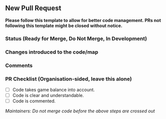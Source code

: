 ## New Pull Request

**Please follow this template to allow for better code management. PRs not following this template might be closed without notice.**

### Status (Ready for Merge, Do Not Merge, In Development)

### Changes introduced to the code/map

### Comments

### PR Checklist (Organisation-sided, leave this alone)
- [ ] Code takes game balance into account.
- [ ] Code is clear and understandable.
- [ ] Code is commented.

_Maintainers: Do not merge code before the above steps are crossed out_
